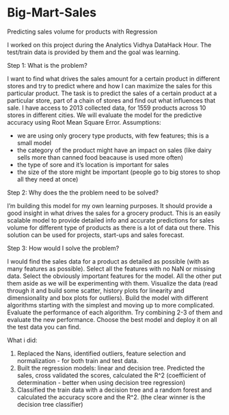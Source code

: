 # Big-Mart-Sales
Predicting sales volume for products with Regression

I worked on this project during the Analytics Vidhya DataHack Hour. The test/train data is provided by them and the goal was learning.

Step 1: What is the problem?

I want to find what drives the sales amount for a certain product in different stores and try to predict where and how I can maximize the sales for this particular product. 
The task is to predict the sales of a certain product at a particular store, part of a chain of stores and find out what influences that sale. I have access to 2013 collected data, for 1559 products across 10 stores in different cities. We will evaluate the model for the predictive accuracy using Root Mean Square Error.
Assumptions:
-	we are using only grocery type products, with few features; this is a small model
-	the category of the product might have an impact on sales (like dairy sells more than canned food beacause is used more often) 
-	the type of sore and it’s location is important for sales
-	the size of the store might be important (people go to big stores to shop all they need at once)

Step 2: Why does the the problem need to be solved?

I’m building this model for my own learning purposes. It should provide a good insight in what drives the sales for a grocery product.
This is an easily scalable model to provide detailed info and accurate predictions for sales volume for different type of products as there is a lot of data out there.
This solution can be used for projects, start-ups and sales forecast.

Step 3: How would I solve the problem?

I would find the sales data for a product as detailed as possible (with as many features as possible). Select all the features with no NaN or missing data. Select the obviously important features for the model. All the other put them aside as we will be experimenting with them. Visualize the data (read through it and build some scatter, history plots for linearity and dimensionality and box plots for outliers).
Build the model with different algorithms starting with the simplest and moving up to more complicated. Evaluate the performance of each algorithm. Try combining 2-3 of them and evaluate the new performance. Choose the best model and deploy it on all the test data you can find.

What i did:
1. Replaced the Nans, identified outliers, feature selection and normalization - for both train and test data.
2. Built the regression models: linear and decision tree. Predicted the sales, cross validated the scores, calculated the R^2 (coefficient of determination - better when using decision tree regression) 
3. Classified the train data with a decision tree and a random forest and calculated the accuracy score and the R^2. (the clear winner is the decision tree classifier)

